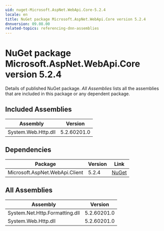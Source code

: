 ```yaml
---
uid: nuget-Microsoft.AspNet.WebApi.Core-5.2.4
locale: en
title: NuGet package Microsoft.AspNet.WebApi.Core version 5.2.4
dnnversion: 09.08.00
related-topics: referencing-dnn-assemblies
---
```


# NuGet package Microsoft.AspNet.WebApi.Core version 5.2.4
Details of published NuGet package.
*All Assemblies* lists all the assemblies that are included in this package or any dependent package.

## Included Assemblies

|Assembly|Version|
|---|---|
|System.Web.Http.dll|5.2.60201.0|

## Dependencies

|Package|Version|Link|
|---|---|---|
|Microsoft.AspNet.WebApi.Client|5.2.4|[NuGet](https://www.nuget.org/packages/Microsoft.AspNet.WebApi.Client/5.2.4)|

## All Assemblies

|Assembly|Version|
|---|---|
|System.Net.Http.Formatting.dll|5.2.60201.0|
|System.Web.Http.dll|5.2.60201.0|

